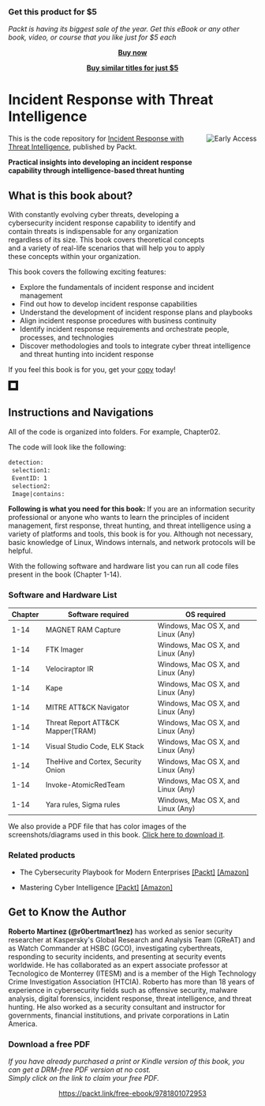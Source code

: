
### Get this product for $5

<i>Packt is having its biggest sale of the year. Get this eBook or any other book, video, or course that you like just for $5 each</i>


<b><p align='center'>[Buy now](https://packt.link/9781801072953)</p></b>


<b><p align='center'>[Buy similar titles for just $5](https://subscription.packtpub.com/search)</p></b>


# Incident Response with Threat Intelligence

<a href="https://www.packtpub.com/product/incident-response-with-threat-intelligence/9781801072953?utm_source=github&utm_medium=repository&utm_campaign=9781801072953"><img src="https://static.packt-cdn.com/products/9781801072953/cover/smaller" alt="Early Access" height="256px" align="right"></a>

This is the code repository for [Incident Response with Threat Intelligence](https://www.packtpub.com/product/incident-response-with-threat-intelligence/9781801072953?utm_source=github&utm_medium=repository&utm_campaign=9781801072953), published by Packt.

**Practical insights into developing an incident response capability through intelligence-based threat hunting**

## What is this book about?
With constantly evolving cyber threats, developing a cybersecurity incident response capability to identify and contain threats is indispensable for any organization regardless of its size. This book covers theoretical concepts and a variety of real-life scenarios that will help you to apply these concepts within your organization. 

This book covers the following exciting features:

* Explore the fundamentals of incident response and incident management
* Find out how to develop incident response capabilities
* Understand the development of incident response plans and playbooks
* Align incident response procedures with business continuity
* Identify incident response requirements and orchestrate people, processes, and technologies
* Discover methodologies and tools to integrate cyber threat intelligence and threat hunting into incident response

If you feel this book is for you, get your [copy](https://www.amazon.com/dp/1801072957) today!

<a href="https://www.packtpub.com/?utm_source=github&utm_medium=banner&utm_campaign=GitHubBanner"><img src="https://raw.githubusercontent.com/PacktPublishing/GitHub/master/GitHub.png" 
alt="https://www.packtpub.com/" border="5" /></a>

## Instructions and Navigations
All of the code is organized into folders. For example, Chapter02.

The code will look like the following:
```
detection:
 selection1:
 EventID: 1
 selection2:
 Image|contains: 

```

**Following is what you need for this book:**
If you are an information security professional or anyone who wants to learn the principles of incident management, first response, threat hunting, and threat intelligence using a variety of platforms and tools, this book is for you. Although not necessary, basic knowledge of Linux, Windows internals, and network protocols will be helpful.

With the following software and hardware list you can run all code files present in the book (Chapter 1-14).
### Software and Hardware List
| Chapter | Software required | OS required |
| -------- | ------------------------------------ | ----------------------------------- |
| 1-14 | MAGNET RAM Capture | Windows, Mac OS X, and Linux (Any) |
| 1-14 | FTK Imager | Windows, Mac OS X, and Linux (Any) |
| 1-14 | Velociraptor IR | Windows, Mac OS X, and Linux (Any) |
| 1-14 | Kape | Windows, Mac OS X, and Linux (Any) |
| 1-14 | MITRE ATT&CK Navigator | Windows, Mac OS X, and Linux (Any) |
| 1-14 | Threat Report ATT&CK Mapper(TRAM) | Windows, Mac OS X, and Linux (Any) |
| 1-14 | Visual Studio Code, ELK Stack | Windows, Mac OS X, and Linux (Any) |
| 1-14 | TheHive and Cortex, Security Onion | Windows, Mac OS X, and Linux (Any) |
| 1-14 | Invoke-AtomicRedTeam | Windows, Mac OS X, and Linux (Any) |
| 1-14 | Yara rules, Sigma rules | Windows, Mac OS X, and Linux (Any) |

We also provide a PDF file that has color images of the screenshots/diagrams used in this book. [Click here to download it](https://static.packt-cdn.com/downloads/9781801072953_ColorImages.pdf).

### Related products
* The Cybersecurity Playbook for Modern Enterprises [[Packt]](https://www.packtpub.com/product/the-cybersecurity-playbook-for-modern-enterprises/9781803248639?utm_source=github&utm_medium=repository&utm_campaign=9781803248639) [[Amazon]](https://www.amazon.com/dp/1803248637)

* Mastering Cyber Intelligence [[Packt]](https://www.packtpub.com/product/mastering-cyber-intelligence/9781800209404?utm_source=github&utm_medium=repository&utm_campaign=9781800209404) [[Amazon]](https://www.amazon.com/dp/1800209401)

## Get to Know the Author
**Roberto Martinez (@r0bertmart1nez)**
has worked as senior security researcher at Kaspersky's Global Research and Analysis Team (GReAT) and as Watch Commander at HSBC (GCO), investigating cyberthreats, responding to security incidents, and presenting at security events worldwide.
He has collaborated as an expert associate professor at Tecnologico de Monterrey (ITESM) and is a member of the High Technology Crime Investigation Association (HTCIA).
Roberto has more than 18 years of experience in cybersecurity fields such as offensive security, malware analysis, digital forensics, incident response, threat intelligence, and threat hunting.
He also worked as a security consultant and instructor for governments, financial institutions, and private corporations in Latin America.

### Download a free PDF

 <i>If you have already purchased a print or Kindle version of this book, you can get a DRM-free PDF version at no cost.<br>Simply click on the link to claim your free PDF.</i>
<p align="center"> <a href="https://packt.link/free-ebook/9781801072953">https://packt.link/free-ebook/9781801072953 </a> </p>